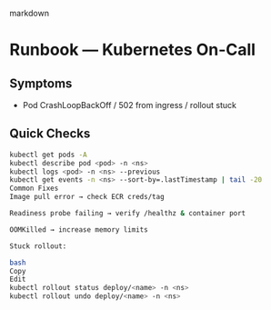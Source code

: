 markdown
# Runbook — Kubernetes On-Call

## Symptoms
- Pod CrashLoopBackOff / 502 from ingress / rollout stuck

## Quick Checks
```bash
kubectl get pods -A
kubectl describe pod <pod> -n <ns>
kubectl logs <pod> -n <ns> --previous
kubectl get events -n <ns> --sort-by=.lastTimestamp | tail -20
Common Fixes
Image pull error → check ECR creds/tag

Readiness probe failing → verify /healthz & container port

OOMKilled → increase memory limits

Stuck rollout:

bash
Copy
Edit
kubectl rollout status deploy/<name> -n <ns>
kubectl rollout undo deploy/<name> -n <ns>